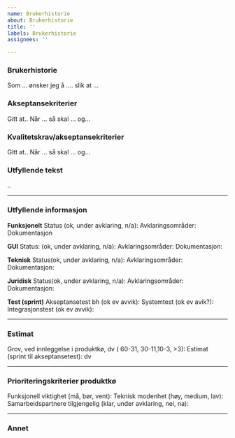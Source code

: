 ```yaml
---
name: Brukerhistorie
about: Brukerhistorie
title: ''
labels: Brukerhistorie
assignees: ''

---
```

### Brukerhistorie
Som ...
ønsker jeg å ....
slik at ...

### Akseptansekriterier
Gitt at..
Når ...
så skal ... 
og... 

### Kvalitetskrav/akseptansekriterier
Gitt at..
Når ...
så skal ... 
og... 

### Utfyllende tekst
..

---
### Utfyllende informasjon
**Funksjonelt**
Status (ok, under avklaring, n/a): 
Avklaringsområder: 
Dokumentasjon

**GUI**
Status: (ok, under avklaring, n/a):
Avklaringsområder:
Dokumentasjon: 

**Teknisk**
Status(ok, under avklaring, n/a): 
Avklaringsområder:
Dokumentasjon:

**Juridisk**
Status(ok, under avklaring, n/a): 
Avklaringsområder:
Dokumentasjon:

**Test (sprint)**
Akseptansetest bh (ok ev avvik):
Systemtest (ok ev avik?): 
Integrasjonstest (ok ev avvik):

---
### Estimat
Grov, ved innleggelse i produktkø, dv ( 60-31, 30-11,10-3, >3): 
Estimat (sprint til akseptansetest): dv

---
### Prioriteringskriterier produktkø
Funksjonell viktighet (må, bør, vent):
Teknisk modenhet (høy, medium, lav):
Samarbeidspartnere tilgjengelig (klar, under avklaring, nei, na):

---
### Annet
